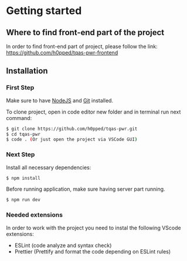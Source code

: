 # Getting started

## Where to find front-end part of the project 

In order to find front-end part of project, please follow the link: https://github.com/h0pped/tqas-pwr-frontend

## Installation

### First Step

Make sure to have [NodeJS](https://nodejs.org/uk/) and [Git](https://git-scm.com/downloads) installed. 

To clone project, open in code editor new folder and in terminal run next command:


```bash
$ git clone https://github.com/h0pped/tqas-pwr.git
$ cd tqas-pwr
$ code . (Or just open the project via VSCode GUI)
```

### Next Step

Install all necessary dependencies:

```bash
$ npm install
```

Before running application, make sure having server part running.

```bash
$ npm run dev
```

### Needed extensions

In order to work with the project you need to instal the following VScode extensions:

- ESLint (code analyze and syntax check) 
- Prettier (Prettify and format the code depending on ESLint rules)
